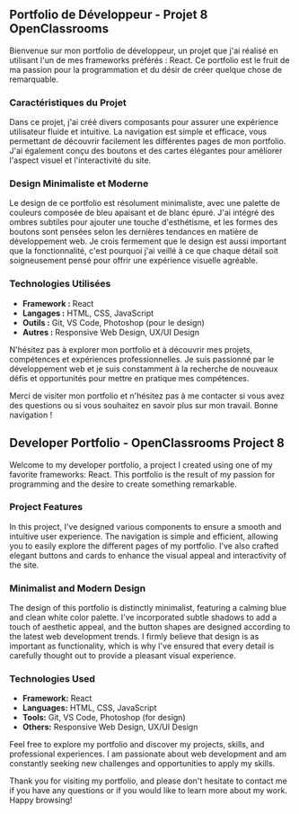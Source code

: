 ## Portfolio de Développeur - Projet 8 OpenClassrooms

Bienvenue sur mon portfolio de développeur, un projet que j'ai réalisé en utilisant l'un de mes frameworks préférés : React. Ce portfolio est le fruit de ma passion pour la programmation et du désir de créer quelque chose de remarquable.

### Caractéristiques du Projet

Dans ce projet, j'ai créé divers composants pour assurer une expérience utilisateur fluide et intuitive. La navigation est simple et efficace, vous permettant de découvrir facilement les différentes pages de mon portfolio. J'ai également conçu des boutons et des cartes élégantes pour améliorer l'aspect visuel et l'interactivité du site.

### Design Minimaliste et Moderne

Le design de ce portfolio est résolument minimaliste, avec une palette de couleurs composée de bleu apaisant et de blanc épuré. J'ai intégré des ombres subtiles pour ajouter une touche d'esthétisme, et les formes des boutons sont pensées selon les dernières tendances en matière de développement web. Je crois fermement que le design est aussi important que la fonctionnalité, c'est pourquoi j'ai veillé à ce que chaque détail soit soigneusement pensé pour offrir une expérience visuelle agréable.

### Technologies Utilisées

- **Framework :** React
- **Langages :** HTML, CSS, JavaScript
- **Outils :** Git, VS Code, Photoshop (pour le design)
- **Autres :** Responsive Web Design, UX/UI Design

N'hésitez pas à explorer mon portfolio et à découvrir mes projets, compétences et expériences professionnelles. Je suis passionné par le développement web et je suis constamment à la recherche de nouveaux défis et opportunités pour mettre en pratique mes compétences.

Merci de visiter mon portfolio et n'hésitez pas à me contacter si vous avez des questions ou si vous souhaitez en savoir plus sur mon travail. Bonne navigation !


## Developer Portfolio - OpenClassrooms Project 8

Welcome to my developer portfolio, a project I created using one of my favorite frameworks: React. This portfolio is the result of my passion for programming and the desire to create something remarkable.

### Project Features

In this project, I've designed various components to ensure a smooth and intuitive user experience. The navigation is simple and efficient, allowing you to easily explore the different pages of my portfolio. I've also crafted elegant buttons and cards to enhance the visual appeal and interactivity of the site.

### Minimalist and Modern Design

The design of this portfolio is distinctly minimalist, featuring a calming blue and clean white color palette. I've incorporated subtle shadows to add a touch of aesthetic appeal, and the button shapes are designed according to the latest web development trends. I firmly believe that design is as important as functionality, which is why I've ensured that every detail is carefully thought out to provide a pleasant visual experience.

### Technologies Used

- **Framework:** React
- **Languages:** HTML, CSS, JavaScript
- **Tools:** Git, VS Code, Photoshop (for design)
- **Others:** Responsive Web Design, UX/UI Design

Feel free to explore my portfolio and discover my projects, skills, and professional experiences. I am passionate about web development and am constantly seeking new challenges and opportunities to apply my skills.

Thank you for visiting my portfolio, and please don't hesitate to contact me if you have any questions or if you would like to learn more about my work. Happy browsing!

